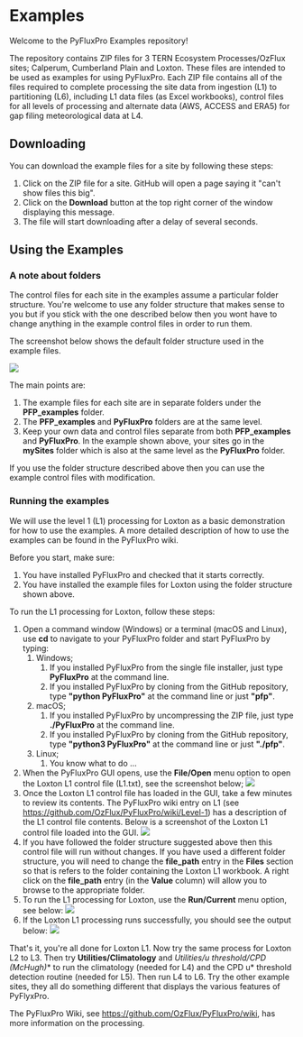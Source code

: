 # Examples
Welcome to the PyFluxPro Examples repository!

The repository contains ZIP files for 3 TERN Ecosystem Processes/OzFlux sites; Calperum, Cumberland Plain and Loxton.  These files are intended to be used as examples for using PyFluxPro.  Each ZIP file contains all of the files required to complete processing the site data from ingestion (L1) to partitioning (L6), including L1 data files (as Excel workbooks), control files for all levels of processing and alternate data (AWS, ACCESS and ERA5) for gap filing meteorological data at L4.

## Downloading

You can download the example files for a site by following these steps:

1. Click on the ZIP file for a site.  GitHub will open a page saying it "can't show files this big".
2. Click on the **Download** button at the top right corner of the window displaying this message.
3. The file will start downloading after a delay of several seconds.

## Using the Examples

### A note about folders

The control files for each site in the examples assume a particular folder structure.  You're welcome to use any folder structure that makes sense to you but if you stick with the one described below then you wont have to change anything in the example control files in order to run them.

The screenshot below shows the default folder structure used in the example files.

![](/home/peter/Examples/folder_structure.png)

The main points are:

1. The example files for each site are in separate folders under the **PFP_examples** folder.
2. The **PFP_examples** and **PyFluxPro** folders are at the same level.
3. Keep your own data and control files separate from both **PFP_examples** and **PyFluxPro**.  In the example shown above, your sites go in the **mySites** folder which is also at the same level as the **PyFluxPro** folder.

If you use the folder structure described above then you can use the example control files with modification.

### Running the examples

We will use the level 1 (L1) processing for Loxton as a basic demonstration for how to use the examples.  A more detailed description of how to use the examples can be found in the PyFluxPro wiki.

Before you start, make sure:

1. You have installed PyFluxPro and checked that it starts correctly.
2. You have installed the example files for Loxton using the folder structure shown above.

To run the L1 processing for Loxton, follow these steps:

1. Open a command window (Windows) or a terminal (macOS and Linux), use **cd** to navigate to your PyFluxPro folder and start PyFluxPro by typing:
   1. Windows;
      1. If you installed PyFluxPro from the single file installer, just type **PyFluxPro** at the command line.
      2. If you installed PyFluxPro by cloning from the GitHub repository, type **"python PyFluxPro"** at the command line or just **"pfp"**.
   2. macOS;
      1. If you installed PyFluxPro by uncompressing the ZIP file, just type **./PyFluxPro** at the command line.
      2. If you installed PyFluxPro by cloning from the GitHub repository, type **"python3 PyFluxPro"** at the command line or just **"./pfp"**.
   3. Linux;
      1. You know what to do ...
2. When the PyFluxPro GUI opens, use the **File/Open** menu option to open the Loxton L1 control file (L1.txt), see the screenshot below;
   ![](/home/peter/Examples/file_open_loxton_l1.png)
3. Once the Loxton L1 control file has loaded in the GUI, take a few minutes to review its contents.  The PyFluxPro wiki entry on L1 (see https://github.com/OzFlux/PyFluxPro/wiki/Level-1) has a description of the L1 control file contents.  Below is a screenshot of the Loxton L1 control file loaded into the GUI.
   ![](/home/peter/Examples/loxton_l1_open_in_gui.png)
4. If you have followed the folder structure suggested above then this control file will run without changes.  If you have used a different folder structure, you will need to change the **file_path** entry in the **Files** section so that is refers to the folder containing the Loxton L1 workbook.  A right click on the **file_path** entry (in the **Value** column) will allow you to browse to the appropriate folder.
5. To run the L1 processing for Loxton, use the **Run/Current** menu option, see below:
   ![](/home/peter/Examples/loxton_l1_run_current.png)
6. If the Loxton L1 processing runs successfully, you should see the output below:
   ![](/home/peter/Examples/loxton_l1_run_output.png)

That's it, you're all done for Loxton L1.  Now try the same process for Loxton L2 to L3.  Then try **Utilities/Climatology** and **Utilities/u* threshold/CPD (McHugh)** to run the climatology (needed for L4) and the CPD u* threshold detection routine (needed for L5).  Then run L4 to L6.  Try the other example sites, they all do something different that displays the various features of PyFlyxPro.

The PyFluxPro Wiki, see https://github.com/OzFlux/PyFluxPro/wiki, has more information on the processing.
